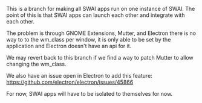 This is a branch for making all SWAI apps run on one instance of SWAI. The point of this is that SWAI apps can launch each other and integrate with each other.

The problem is through GNOME Extensions, Mutter, and Electron there is no way to to the wm_class per window, it is only able to be set by the application and Electron doesn't have an api for it.

We may revert back to this branch if we find a way to patch Mutter to allow changing the wm_class.

We also have an issue open in Electron to add this feature: https://github.com/electron/electron/issues/45866

For now, SWAI apps will have to be isolated to themselves for now.

